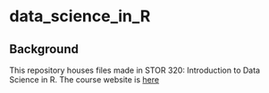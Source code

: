 # data_science_in_R

## Background
This repository houses files made in STOR 320: Introduction to Data Science in R. The course website is [here](https://supermariogiacomazzo.github.io/STOR320_WEBSITE/.)
